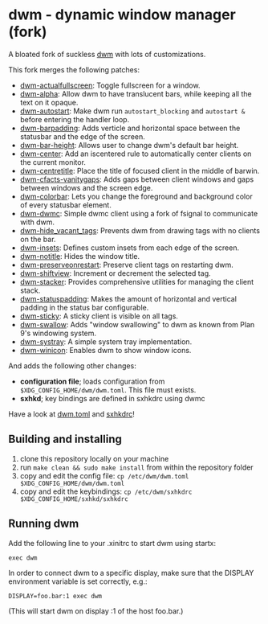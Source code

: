 dwm - dynamic window manager (fork)
===================================
A bloated fork of suckless [dwm](https://dwm.suckless.org/) with lots of customizations.


This fork merges the following patches: 

- [dwm-actualfullscreen](https://dwm.suckless.org/patches/actualfullscreen): Toggle fullscreen for a window.
- [dwm-alpha](https://dwm.suckless.org/patches/alpha): Allow dwm to have translucent bars, while keeping all the text on it opaque.
- [dwm-autostart](https://dwm.suckless.org/patches/autostart): Make dwm run `autostart_blocking` and `autostart &` before entering the handler loop.
- [dwm-barpadding](https://dwm.suckless.org/patches/barpadding): Adds verticle and horizontal space between the statusbar and the edge of the screen.
- [dwm-bar-height](https://dwm.suckless.org/patches/bar_height): Allows user to change dwm's default bar height.
- [dwm-center](https://dwm.suckless.org/patches/center): Add an iscentered rule to automatically center clients on the current monitor.
- [dwm-centretitle](https://dwm.suckless.org/patches/centretitle): Place the title of focused client in the middle of barwin.
- [dwm-cfacts-vanitygaps](https://dwm.suckless.org/patches/vanitygaps): Adds gaps between client windows and gaps between windows and the screen edge.
- [dwm-colorbar](https://dwm.suckless.org/patches/colorbar): Lets you change the foreground and background color of every statusbar element.
- [dwm-dwmc](https://dwm.suckless.org/patches/dwmc): Simple dwmc client using a fork of fsignal to communicate with dwm.
- [dwm-hide_vacant_tags](https://dwm.suckless.org/patches/hide_vacant_tags): Prevents dwm from drawing tags with no clients on the bar.
- [dwm-insets](https://dwm.suckless.org/patches/insets): Defines custom insets from each edge of the screen.
- [dwm-notitle](https://dwm.suckless.org/patches/notitle): Hides the window title.
- [dwm-preserveonrestart](https://dwm.suckless.org/patches/preserveonrestart): Preserve client tags on restarting dwm.
- [dwm-shiftview](https://dwm.suckless.org/patches/nextprev): Increment or decrement the selected tag.
- [dwm-stacker](https://dwm.suckless.org/patches/stacker): Provides comprehensive utilities for managing the client stack.
- [dwm-statuspadding](https://dwm.suckless.org/patches/statuspadding): Makes the amount of horizontal and vertical padding in the status bar configurable.
- [dwm-sticky](https://dwm.suckless.org/patches/sticky): A sticky client is visible on all tags.
- [dwm-swallow](https://dwm.suckless.org/patches/swallow): Adds "window swallowing" to dwm as known from Plan 9's windowing system.
- [dwm-systray](https://dwm.suckless.org/patches/systray): A simple system tray implementation.
- [dwm-winicon](https://dwm.suckless.org/patches/winicon): Enables dwm to show window icons.

And adds the following other changes:
- **configuration file**; loads configuration from `$XDG_CONFIG_HOME/dwm/dwm.toml`. This file must exists.
- **sxhkd**; key bindings are defined in sxhkdrc using dwmc

Have a look at [dwm.toml](dwm.toml) and [sxhkdrc](sxhkdrc)!



Building and installing
-----------------------

1. clone this repository locally on your machine
2. run `make clean && sudo make install` from within the repository folder
3. copy and edit the config file: `cp /etc/dwm/dwm.toml $XDG_CONFIG_HOME/dwm/dwm.toml`
4. copy and edit the keybindings: `cp /etc/dwm/sxhkdrc $XDG_CONFIG_HOME/sxhkd/sxhkdrc`


Running dwm
-----------
Add the following line to your .xinitrc to start dwm using startx:

    exec dwm

In order to connect dwm to a specific display, make sure that
the DISPLAY environment variable is set correctly, e.g.:

    DISPLAY=foo.bar:1 exec dwm

(This will start dwm on display :1 of the host foo.bar.)
